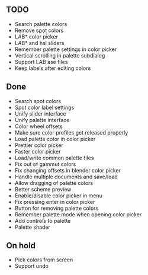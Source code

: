 ## TODO ##
* Search palette colors
* Remove spot colors
* L*A*B* color picker
* L*A*B* and hsl sliders
* Remember palette settings in color picker
* Vertical scrolling in palette subdialog
* Support LAB ase files
* Keep labels after editing colors

## Done ##
* Search spot colors
* Spot color label settings
* Unify slider interface
* Unify palette interface
* Color wheel offsets
* Make sure color profiles get released properly
* Load palette color in color picker
* Prettier color picker
* Faster color picker
* Load/write common palette files
* Fix out of gammut colors
* Fix changing offsets in blender color picker
* Handle multiple documents and save/load
* Allow dragging of palette colors
* Better scheme preview
* Enable/disable color picker in menu
* Fix pressing enter in color picker
* Button for removing palette colors
* Remember palette mode when opening color picker
* Add controls to palette
* Palette shader

## On hold ##
* Pick colors from screen
* Support undo
